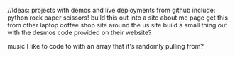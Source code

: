 //Ideas:
projects with demos and live deployments from github
include:
python rock paper scissors!
build this out into a site
about me page
get this from other laptop
coffee shop site
around the us site
build a small thing out with the desmos code provided on their website?

music I like to code to with an array that it's randomly pulling from?
